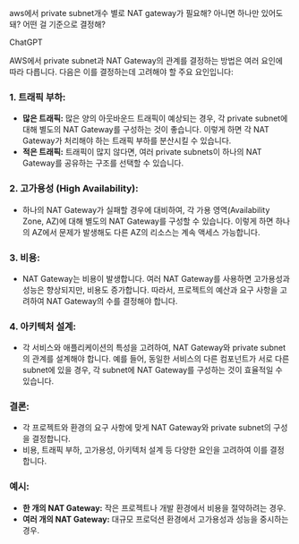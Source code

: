 aws에서 private subnet개수 별로 NAT gateway가 필요해? 아니면 하나만 있어도 돼? 어떤 걸 기준으로 결정해?

ChatGPT

AWS에서 private subnet과 NAT Gateway의 관계를 결정하는 방법은 여러 요인에 따라 다릅니다. 다음은 이를 결정하는데 고려해야 할 주요 요인입니다:

### 1. **트래픽 부하:**

- **많은 트래픽:** 많은 양의 아웃바운드 트래픽이 예상되는 경우, 각 private subnet에 대해 별도의 NAT Gateway를 구성하는 것이 좋습니다. 이렇게 하면 각 NAT Gateway가 처리해야 하는 트래픽 부하를 분산시킬 수 있습니다.
- **적은 트래픽:** 트래픽이 많지 않다면, 여러 private subnets이 하나의 NAT Gateway를 공유하는 구조를 선택할 수 있습니다.

### 2. **고가용성 (High Availability):**

- 하나의 NAT Gateway가 실패할 경우에 대비하여, 각 가용 영역(Availability Zone, AZ)에 대해 별도의 NAT Gateway를 구성할 수 있습니다. 이렇게 하면 하나의 AZ에서 문제가 발생해도 다른 AZ의 리소스는 계속 액세스 가능합니다.

### 3. **비용:**

- NAT Gateway는 비용이 발생합니다. 여러 NAT Gateway를 사용하면 고가용성과 성능은 향상되지만, 비용도 증가합니다. 따라서, 프로젝트의 예산과 요구 사항을 고려하여 NAT Gateway의 수를 결정해야 합니다.

### 4. **아키텍처 설계:**

- 각 서비스와 애플리케이션의 특성을 고려하여, NAT Gateway와 private subnet의 관계를 설계해야 합니다. 예를 들어, 동일한 서비스의 다른 컴포넌트가 서로 다른 subnet에 있을 경우, 각 subnet에 NAT Gateway를 구성하는 것이 효율적일 수 있습니다.

### 결론:

- 각 프로젝트와 환경의 요구 사항에 맞게 NAT Gateway와 private subnet의 구성을 결정합니다.
- 비용, 트래픽 부하, 고가용성, 아키텍처 설계 등 다양한 요인을 고려하여 이를 결정합니다.

### 예시:

- **한 개의 NAT Gateway:** 작은 프로젝트나 개발 환경에서 비용을 절약하려는 경우.
- **여러 개의 NAT Gateway:** 대규모 프로덕션 환경에서 고가용성과 성능을 중시하는 경우.